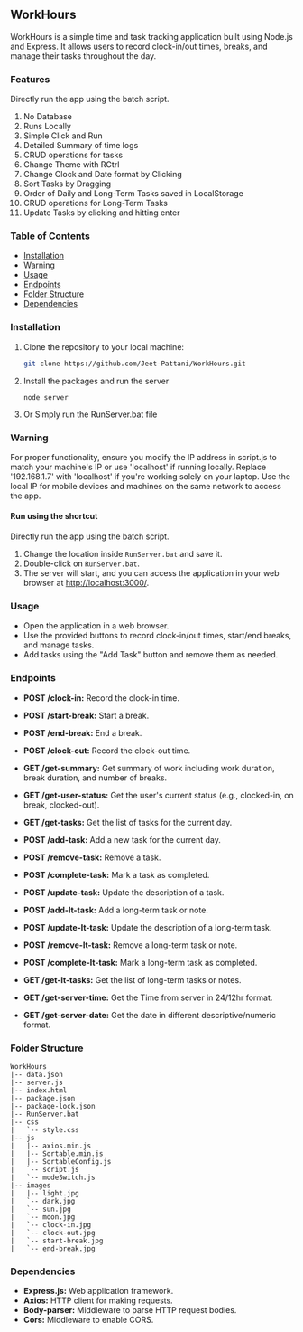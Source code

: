 ## WorkHours

WorkHours is a simple time and task tracking application built using Node.js and Express. It allows users to record clock-in/out times, breaks, and manage their tasks throughout the day.

### Features

Directly run the app using the batch script.

1. No Database
2. Runs Locally
3. Simple Click and Run
4. Detailed Summary of time logs
5. CRUD operations for tasks
6. Change Theme with RCtrl
7. Change Clock and Date format by Clicking
8. Sort Tasks by Dragging
9. Order of Daily and Long-Term Tasks saved in LocalStorage
10. CRUD operations for Long-Term Tasks
11. Update Tasks by clicking and hitting enter

### Table of Contents

- [Installation](#installation)
- [Warning](#Warning)
- [Usage](#usage)
- [Endpoints](#endpoints)
- [Folder Structure](#folder-structure)
- [Dependencies](#dependencies)


### Installation

1. Clone the repository to your local machine:

   ```bash
   git clone https://github.com/Jeet-Pattani/WorkHours.git
   ```
2. Install the packages and run the server
    ```npm i
    node server
    ```
3. Or Simply run the RunServer.bat file   


### Warning
For proper functionality, ensure you modify the IP address in script.js to match your machine's IP or use 'localhost' if running locally. Replace '192.168.1.7' with 'localhost' if you're working solely on your laptop. Use the local IP for mobile devices and machines on the same network to access the app.

#### Run using the shortcut

Directly run the app using the batch script.

1. Change the location inside `RunServer.bat` and save it.
2. Double-click on `RunServer.bat`.
3. The server will start, and you can access the application in your web browser at [http://localhost:3000/](http://localhost:3000/).

### Usage

- Open the application in a web browser.
- Use the provided buttons to record clock-in/out times, start/end breaks, and manage tasks.
- Add tasks using the "Add Task" button and remove them as needed.

### Endpoints

- **POST /clock-in:**
  Record the clock-in time.

- **POST /start-break:**
  Start a break.

- **POST /end-break:**
  End a break.

- **POST /clock-out:**
  Record the clock-out time.

- **GET /get-summary:**
  Get summary of work including work duration, break duration, and number of breaks.

- **GET /get-user-status:**
  Get the user's current status (e.g., clocked-in, on break, clocked-out).

- **GET /get-tasks:**
  Get the list of tasks for the current day.

- **POST /add-task:**
  Add a new task for the current day.

- **POST /remove-task:**
  Remove a task.

- **POST /complete-task:**
  Mark a task as completed.

- **POST /update-task:**
  Update the description of a task.

- **POST /add-lt-task:**
  Add a long-term task or note.

- **POST /update-lt-task:**
  Update the description of a long-term task.

- **POST /remove-lt-task:**
  Remove a long-term task or note.

- **POST /complete-lt-task:**
  Mark a long-term task as completed.

- **GET /get-lt-tasks:**
  Get the list of long-term tasks or notes.

- **GET /get-server-time:**
  Get the Time from server in 24/12hr format.

- **GET /get-server-date:**
  Get the date in different descriptive/numeric format.

### Folder Structure

```
WorkHours
|-- data.json
|-- server.js
|-- index.html
|-- package.json
|-- package-lock.json
|-- RunServer.bat
|-- css
|   `-- style.css
|-- js
|   |-- axios.min.js
|   |-- Sortable.min.js
|   |-- SortableConfig.js
|   `-- script.js
|   `-- modeSwitch.js
|-- images
|   |-- light.jpg
|   `-- dark.jpg
|   `-- sun.jpg
|   `-- moon.jpg
|   `-- clock-in.jpg
|   `-- clock-out.jpg
|   `-- start-break.jpg
|   `-- end-break.jpg
```

### Dependencies

- **Express.js:** Web application framework.
- **Axios:** HTTP client for making requests.
- **Body-parser:** Middleware to parse HTTP request bodies.
- **Cors:** Middleware to enable CORS.
